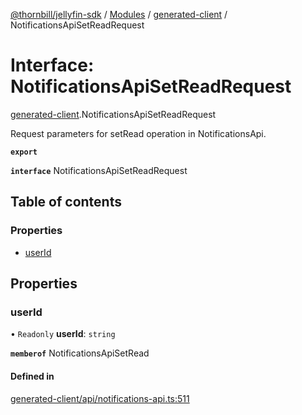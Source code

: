 [@thornbill/jellyfin-sdk](../README.md) / [Modules](../modules.md) / [generated-client](../modules/generated_client.md) / NotificationsApiSetReadRequest

# Interface: NotificationsApiSetReadRequest

[generated-client](../modules/generated_client.md).NotificationsApiSetReadRequest

Request parameters for setRead operation in NotificationsApi.

**`export`**

**`interface`** NotificationsApiSetReadRequest

## Table of contents

### Properties

- [userId](generated_client.NotificationsApiSetReadRequest.md#userid)

## Properties

### userId

• `Readonly` **userId**: `string`

**`memberof`** NotificationsApiSetRead

#### Defined in

[generated-client/api/notifications-api.ts:511](https://github.com/thornbill/jellyfin-sdk-typescript/blob/029620a/src/generated-client/api/notifications-api.ts#L511)
